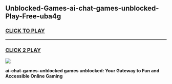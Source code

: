 
## Unblocked-Games-ai-chat-games-unblocked-Play-Free-uba4g
<h3>
<a href="https://premium76.site?title=ai-chat-games-unblocked&ref=17A">CLICK TO PLAY</a></h3>
<hr>

<h3>
<a href="https://premium76.site?title=ai-chat-games-unblocked&ref=17A">CLICK 2 PLAY</a>
  
</h3>

<a href="https://premium76.site?title=ai-chat-games-unblocked&ref=17A"><img src="https://clearcache.store/games.png"></a>


**ai-chat-games-unblocked games unblocked: Your Gateway to Fun and Accessible Online Gaming**
